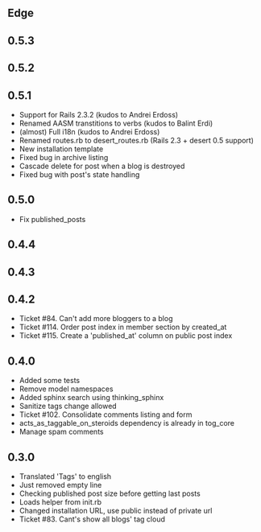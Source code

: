 Edge
----

0.5.3
----

0.5.2
----

0.5.1
----

* Support for Rails 2.3.2 (kudos to Andrei Erdoss)
* Renamed AASM transtitions to verbs (kudos to Balint Erdi)
* (almost) Full i18n (kudos to Andrei Erdoss)
* Renamed routes.rb to desert_routes.rb (Rails 2.3 + desert 0.5 support)
* New installation template
* Fixed bug in archive listing
* Cascade delete for post when a blog is destroyed
* Fixed bug with post's state handling


0.5.0
----
* Fix published\_posts

0.4.4
----

0.4.3
----

0.4.2
----
* Ticket #84. Can't add more bloggers to a blog
* Ticket #114. Order post index in member section by created_at
* Ticket #115. Create a 'published_at' column on public post index

0.4.0
----
* Added some tests
* Remove model namespaces
* Added sphinx search using thinking\_sphinx
* Sanitize tags change allowed
* Ticket #102. Consolidate comments listing and form
* acts\_as\_taggable\_on\_steroids dependency is already in tog\_core
* Manage spam comments

0.3.0
----
* Translated 'Tags' to english
* Just removed empty line
* Checking published post size before getting last posts
* Loads helper from init.rb
* Changed installation URL, use public instead of private url
* Ticket #83. Cant's show all blogs' tag cloud

